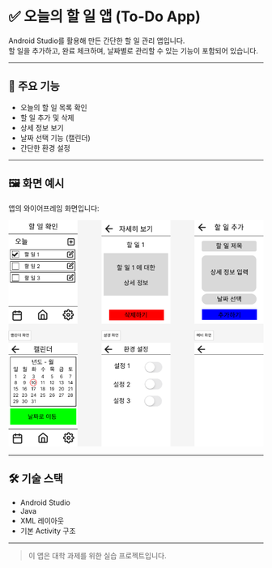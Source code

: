 # ✅ 오늘의 할 일 앱 (To-Do App)

Android Studio를 활용해 만든 간단한 할 일 관리 앱입니다.  
할 일을 추가하고, 완료 체크하며, 날짜별로 관리할 수 있는 기능이 포함되어 있습니다.

---

## 📱 주요 기능

- 오늘의 할 일 목록 확인
- 할 일 추가 및 삭제
- 상세 정보 보기
- 날짜 선택 기능 (캘린더)
- 간단한 환경 설정

---

## 🖼️ 화면 예시

앱의 와이어프레임 화면입니다:

![앱 화면](./Images/appImage.png)

---

## 🛠️ 기술 스택

- Android Studio
- Java
- XML 레이아웃
- 기본 Activity 구조

---

> 이 앱은 대학 과제를 위한 실습 프로젝트입니다.


